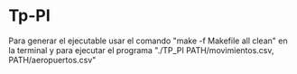 # Tp-PI
Para generar el ejecutable usar el comando "make -f Makefile all clean" en la terminal y para ejecutar el 
programa "./TP_PI PATH/movimientos.csv, PATH/aeropuertos.csv"

